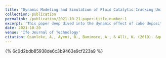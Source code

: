 ```yaml
---
title: "Dynamic Modeling and Simulation of Fluid Catalytic Cracking Unit Riser"
collection: publication
permalink: /publication/2021-10-21-paper-title-number-1
excerpt: 'This paper deep dived into the dynamic effect of coke deposition on FCCU catalyst on the dynamics of the cracking process using mathematical model to realize the dynamics of the system and numerically simulating the model using java programming language'
date: 2021-10-20
venue: 'Ife Journal of Technology'
citation: Osunleke, A., Ayeni, O., Bamimore, A., & Alli, K. (2019). &quot;Dynamic Modeling and Simulation of Fluid Catalytic Cracking Unit Riser.&quot; <i>Ife Journal of Technology</i>. vol(26)1,23-28. http://ijt.oauife.edu.ng/index.php/ijt/article/view/143
---
```


{% 6c0d2bdb85938de6c3b9463e9cf223a9 %}
